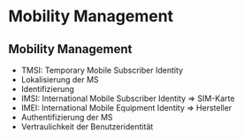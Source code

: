 # Mobility Management

## Mobility Management

- TMSI: Temporary Mobile Subscriber Identity
- Lokalisierung der MS
- Identifizierung
- IMSI: International Mobile Subscriber Identity => SIM-Karte
- IMEI: International Mobile Equipment Identity => Hersteller
- Authentifizierung der MS
- Vertraulichkeit der Benutzeridentität